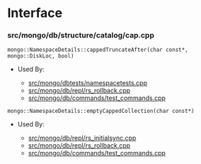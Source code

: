 
# Interface

### src/mongo/db/structure/catalog/cap.cpp

<div></div>

    mongo::NamespaceDetails::cappedTruncateAfter(char const*, mongo::DiskLoc, bool)

- Used By:

    - [src/mongo/dbtests/namespacetests.cpp](../../../unit\_tests)
    - [src/mongo/db/repl/rs\_rollback.cpp](../../../replication)
    - [src/mongo/db/commands/test\_commands.cpp](../../../database\_commands)

<div></div>

    mongo::NamespaceDetails::emptyCappedCollection(char const*)

- Used By:

    - [src/mongo/db/repl/rs\_initialsync.cpp](../../../replication)
    - [src/mongo/db/repl/rs\_rollback.cpp](../../../replication)
    - [src/mongo/db/commands/test\_commands.cpp](../../../database\_commands)
